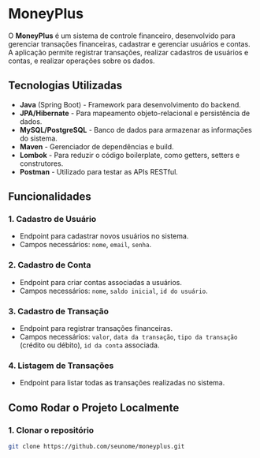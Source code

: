 # MoneyPlus

O **MoneyPlus** é um sistema de controle financeiro, desenvolvido para gerenciar transações financeiras, cadastrar e gerenciar usuários e contas. A aplicação permite registrar transações, realizar cadastros de usuários e contas, e realizar operações sobre os dados.

## Tecnologias Utilizadas

- **Java** (Spring Boot) - Framework para desenvolvimento do backend.
- **JPA/Hibernate** - Para mapeamento objeto-relacional e persistência de dados.
- **MySQL/PostgreSQL** - Banco de dados para armazenar as informações do sistema.
- **Maven** - Gerenciador de dependências e build.
- **Lombok** - Para reduzir o código boilerplate, como getters, setters e construtores.
- **Postman** - Utilizado para testar as APIs RESTful.

## Funcionalidades

### 1. **Cadastro de Usuário**
   - Endpoint para cadastrar novos usuários no sistema.
   - Campos necessários: `nome`, `email`, `senha`.

### 2. **Cadastro de Conta**
   - Endpoint para criar contas associadas a usuários.
   - Campos necessários: `nome`, `saldo inicial`, `id do usuário`.

### 3. **Cadastro de Transação**
   - Endpoint para registrar transações financeiras.
   - Campos necessários: `valor`, `data da transação`, `tipo da transação` (crédito ou débito), `id da conta` associada.

### 4. **Listagem de Transações**
   - Endpoint para listar todas as transações realizadas no sistema.

## Como Rodar o Projeto Localmente

### 1. **Clonar o repositório**

```bash
git clone https://github.com/seunome/moneyplus.git
